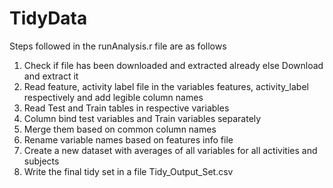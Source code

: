 # TidyData

Steps followed in the runAnalysis.r file are as follows

1) Check if file has been downloaded and extracted already else Download and extract it 
2) Read feature, activity label file in the variables features, activity_label respectively and add legible column names
3) Read Test and Train tables in respective variables 
4) Column bind test variables and Train variables separately 
5) Merge them based on common column names
6) Rename variable names based on features info file
7) Create a new dataset with averages of all variables for all activities and subjects
8) Write the final tidy set in a file Tidy_Output_Set.csv
